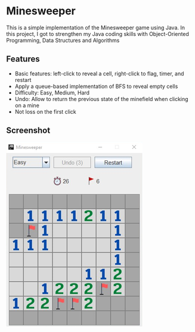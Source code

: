 # Minesweeper

This is a simple implementation of the Minesweeper game using Java. In this project, I  got to strengthen my Java coding skills with Object-Oriented Programming, Data Structures and Algorithms

## Features

- Basic features: left-click to reveal a cell, right-click to flag, timer, and restart
- Apply a queue-based implementation of BFS to reveal empty cells 
- Difficulty: Easy, Medium, Hard
- Undo: Allow to return the previous state of the minefield when clicking on a  mine
- Not loss on the first click

## Screenshot

![](/img/demo.png)
